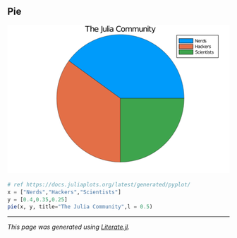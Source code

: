 ## Pie

![pie.png](images/pie.png)

```julia
# ref https://docs.juliaplots.org/latest/generated/pyplot/
x = ["Nerds","Hackers","Scientists"]
y = [0.4,0.35,0.25]
pie(x, y, title="The Julia Community",l = 0.5)
```

---

*This page was generated using [Literate.jl](https://github.com/fredrikekre/Literate.jl).*

